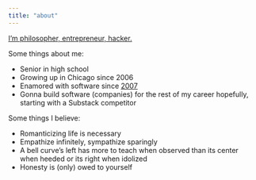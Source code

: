 ```yaml
---
title: "about"
---
```


[I’m philosopher, entrepreneur, hacker.](https://nat.org)

Some things about me:

- Senior in high school
- Growing up in Chicago since 2006
- Enamored with software since [2007](https://en.wikipedia.org/wiki/IPhone)
- Gonna build software (companies) for the rest of my career hopefully, starting with a Substack competitor

Some things I believe:

- Romanticizing life is necessary
- Empathize infinitely, sympathize sparingly
- A bell curve’s left has more to teach when observed than its center when heeded or its right when idolized
- Honesty is (only) owed to yourself
